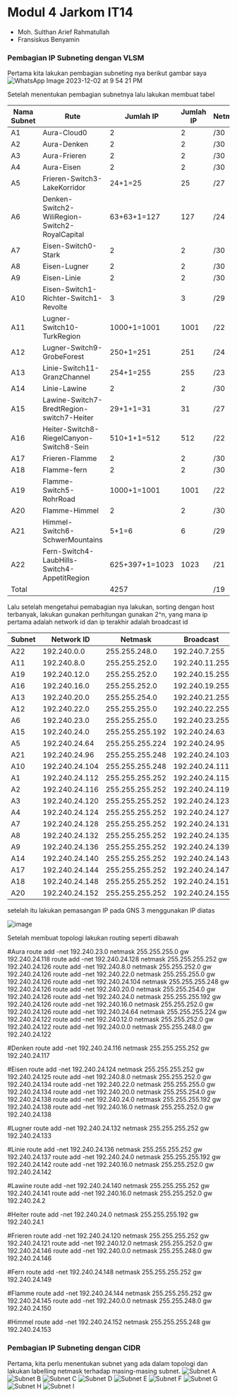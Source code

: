 # Modul 4 Jarkom IT14
* Moh. Sulthan Arief Rahmatullah
* Fransiskus Benyamin

### Pembagian IP Subneting dengan VLSM
Pertama kita lakukan pembagian subneting nya berikut gambar saya
![WhatsApp Image 2023-12-02 at 9 54 21 PM](https://github.com/ramasedang/Jarkom-Modul-3-IT14-2023/assets/76695790/cadc5cf5-cbdb-454b-854a-833384faec49)

Setelah menentukan pembagian subnetnya lalu lakukan membuat tabel

| Nama Subnet                                | Rute                                              | Jumlah IP | Jumlah IP | Netmask |
|--------------------------------------------|---------------------------------------------------|-----------|-----------|---------|
| A1                                         | Aura-Cloud0                                       | 2         | 2         | /30     |
| A2                                         | Aura-Denken                                       | 2         | 2         | /30     |
| A3                                         | Aura-Frieren                                      | 2         | 2         | /30     |
| A4                                         | Aura-Eisen                                        | 2         | 2         | /30     |
| A5                                         | Frieren-Switch3-LakeKorridor                      | 24+1=25   | 25        | /27     |
| A6                                         | Denken-Switch2-WiliRegion-Switch2-RoyalCapital    | 63+63+1=127| 127       | /24     |
| A7                                         | Eisen-Switch0-Stark                               | 2         | 2         | /30     |
| A8                                         | Eisen-Lugner                                      | 2         | 2         | /30     |
| A9                                         | Eisen-Linie                                       | 2         | 2         | /30     |
| A10                                        | Eisen-Switch1-Richter-Switch1-Revolte             | 3         | 3         | /29     |
| A11                                        | Lugner-Switch10-TurkRegion                        | 1000+1=1001| 1001      | /22     |
| A12                                        | Lugner-Switch9-GrobeForest                        | 250+1=251  | 251       | /24     |
| A13                                        | Linie-Switch11-GranzChannel                       | 254+1=255  | 255       | /23     |
| A14                                        | Linie-Lawine                                      | 2         | 2         | /30     |
| A15                                        | Lawine-Switch7-BredtRegion-switch7-Heiter         | 29+1+1=31  | 31        | /27     |
| A16                                        | Heiter-Switch8-RiegelCanyon-Switch8-Sein          | 510+1+1=512| 512       | /22     |
| A17                                        | Frieren-Flamme                                    | 2         | 2         | /30     |
| A18                                        | Flamme-fern                                       | 2         | 2         | /30     |
| A19                                        | Flamme-Switch5-RohrRoad                           | 1000+1=1001| 1001      | /22     |
| A20                                        | Flamme-Himmel                                     | 2         | 2         | /30     |
| A21                                        | Himmel-Switch6-SchwerMountains                    | 5+1=6     | 6         | /29     |
| A22                                        | Fern-Switch4-LaubHills-Switch4-AppetitRegion      | 625+397+1=1023| 1023    | /21     |
| Total                                      |                                                   | 4257      |           | /19     |




Lalu setelah mengetahui pemabagian nya lakukan, sorting dengan host terbanyak, lakukan gunakan perhitungan gunakan 2^n, yang mana ip pertama adalah network id dan ip terakhir adalah broadcast id


| Subnet | Network ID    | Netmask        | Broadcast       |
|--------|---------------|----------------|-----------------|
| A22    | 192.240.0.0   | 255.255.248.0  | 192.240.7.255   |
| A11    | 192.240.8.0   | 255.255.252.0  | 192.240.11.255  |
| A19    | 192.240.12.0  | 255.255.252.0  | 192.240.15.255  |
| A16    | 192.240.16.0  | 255.255.252.0  | 192.240.19.255  |
| A13    | 192.240.20.0  | 255.255.254.0  | 192.240.21.255  |
| A12    | 192.240.22.0  | 255.255.255.0  | 192.240.22.255  |
| A6     | 192.240.23.0  | 255.255.255.0  | 192.240.23.255  |
| A15    | 192.240.24.0  | 255.255.255.192| 192.240.24.63   |
| A5     | 192.240.24.64 | 255.255.255.224| 192.240.24.95   |
| A21    | 192.240.24.96 | 255.255.255.248| 192.240.24.103  |
| A10    | 192.240.24.104| 255.255.255.248| 192.240.24.111  |
| A1     | 192.240.24.112| 255.255.255.252| 192.240.24.115  |
| A2     | 192.240.24.116| 255.255.255.252| 192.240.24.119  |
| A3     | 192.240.24.120| 255.255.255.252| 192.240.24.123  |
| A4     | 192.240.24.124| 255.255.255.252| 192.240.24.127  |
| A7     | 192.240.24.128| 255.255.255.252| 192.240.24.131  |
| A8     | 192.240.24.132| 255.255.255.252| 192.240.24.135  |
| A9     | 192.240.24.136| 255.255.255.252| 192.240.24.139  |
| A14    | 192.240.24.140| 255.255.255.252| 192.240.24.143  |
| A17    | 192.240.24.144| 255.255.255.252| 192.240.24.147  |
| A18    | 192.240.24.148| 255.255.255.252| 192.240.24.151  |
| A20    | 192.240.24.152| 255.255.255.252| 192.240.24.155  |

setelah itu lakukan pemasangan IP pada GNS 3 menggunakan IP diatas

![image](https://github.com/ramasedang/Jarkom-Modul-3-IT14-2023/assets/76695790/3b3eca10-50e7-47f5-86b7-5b8814abeb8f)

Setelah membuat topologi lakukan routing seperti dibawah


#Aura
route add -net 192.240.23.0 netmask 255.255.255.0 gw 192.240.24.118
route add -net 192.240.24.128 netmask 255.255.255.252 gw 192.240.24.126
route add -net 192.240.8.0 netmask 255.255.252.0 gw 192.240.24.126
route add -net 192.240.22.0 netmask 255.255.255.0 gw 192.240.24.126
route add -net 192.240.24.104 netmask 255.255.255.248 gw 192.240.24.126
route add -net 192.240.20.0 netmask 255.255.254.0 gw 192.240.24.126
route add -net 192.240.24.0 netmask 255.255.255.192 gw 192.240.24.126
route add -net 192.240.16.0 netmask 255.255.252.0 gw 192.240.24.126
route add -net 192.240.24.64 netmask 255.255.255.224 gw 192.240.24.122
route add -net 192.240.12.0 netmask 255.255.252.0 gw 192.240.24.122 
route add -net 192.240.0.0 netmask 255.255.248.0 gw 192.240.24.122 


#Denken
route add -net 192.240.24.116 netmask 255.255.255.252 gw 192.240.24.117 

#Eisen
route add -net 192.240.24.124 netmask 255.255.255.252 gw 192.240.24.125 
route add -net 192.240.8.0 netmask 255.255.252.0 gw 192.240.24.134
route add -net 192.240.22.0 netmask 255.255.255.0 gw 192.240.24.134
route add -net 192.240.20.0 netmask 255.255.254.0 gw 192.240.24.138
route add -net 192.240.24.0 netmask 255.255.255.192 gw 192.240.24.138
route add -net 192.240.16.0 netmask 255.255.252.0 gw 192.240.24.138

#Lugner
route add -net 192.240.24.132 netmask 255.255.255.252 gw 192.240.24.133

#Linie
route add -net 192.240.24.136 netmask 255.255.255.252 gw 192.240.24.137
route add -net 192.240.24.0 netmask 255.255.255.192 gw 192.240.24.142
route add -net 192.240.16.0 netmask 255.255.252.0 gw 192.240.24.142

#Lawine
route add -net 192.240.24.140 netmask 255.255.255.252 gw 192.240.24.141 
route add -net 192.240.16.0 netmask 255.255.252.0 gw 192.240.24.2

#Heiter
route add -net 192.240.24.0 netmask 255.255.255.192 gw 192.240.24.1 

#Frieren
route add -net  192.240.24.120 netmask 255.255.255.252 gw 192.240.24.121
route add -net 192.240.12.0 netmask 255.255.252.0 gw 192.240.24.146 
route add -net 192.240.0.0 netmask 255.255.248.0 gw 192.240.24.146


#Fern 
route add -net 192.240.24.148 netmask 255.255.255.252 gw 192.240.24.149 

#Flamme
route add -net 192.240.24.144 netmask 255.255.255.252 gw 192.240.24.145 
route add -net 192.240.0.0 netmask 255.255.248.0 gw 192.240.24.150


#Himmel
route add -net 192.240.24.152 netmask 255.255.255.248 gw 192.240.24.153 

### Pembagian IP Subneting dengan CIDR
Pertama, kita perlu menentukan subnet yang ada dalam topologi dan lakukan labelling netmask terhadap masing-masing subnet. 
![Subnet A](https://github.com/ramasedang/Jajarkom-Modul-4-IT14-2023/assets/73869671/c435459a-fda4-45f6-a2e4-231d1db54177)
![Subnet B](https://github.com/ramasedang/Jajarkom-Modul-4-IT14-2023/assets/73869671/d9ecb218-df12-4791-8a22-35bf04b4512f)
![Subnet C](https://github.com/ramasedang/Jajarkom-Modul-4-IT14-2023/assets/73869671/45d2198d-9340-4553-ba32-d0575569e778)
![Subnet D](https://github.com/ramasedang/Jajarkom-Modul-4-IT14-2023/assets/73869671/61ae02a6-33fd-4175-ad3c-6d155880a28f)
![Subnet E](https://github.com/ramasedang/Jajarkom-Modul-4-IT14-2023/assets/73869671/1ec8745e-7c63-4afe-bc94-6d7b137870ca)
![Subnet F](https://github.com/ramasedang/Jajarkom-Modul-4-IT14-2023/assets/73869671/b2993efe-dbe7-4d8e-9a7c-323de6a55a49)
![Subnet G](https://github.com/ramasedang/Jajarkom-Modul-4-IT14-2023/assets/73869671/24d52779-c09c-4189-9ad7-46afc8aca1f8)
![Subnet H](https://github.com/ramasedang/Jajarkom-Modul-4-IT14-2023/assets/73869671/e19c1d28-8209-4991-aebe-1d206778b87d)
![Subnet I](https://github.com/ramasedang/Jajarkom-Modul-4-IT14-2023/assets/73869671/4349c684-2581-49d7-a66a-dc8ef8a31342)
